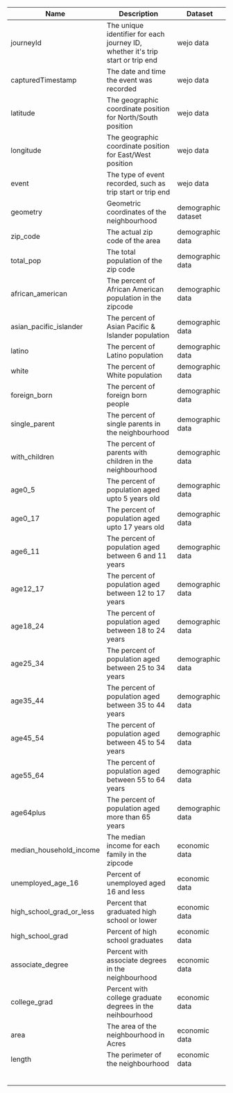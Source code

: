| Name   | Description                                 |         Dataset                             | 
|--------|---------------------------------------------|---------------------------------------------|
| journeyId	|The unique identifier for each journey ID, whether it's trip start or trip end   |wejo data                                             |
| capturedTimestamp|The date and time the event was recorded                                   |wejo data                                             |
| latitude	     |The geographic coordinate position for North/South position  |  wejo data                                           |
| longitude	     |The geographic coordinate position for East/West position  |  wejo data  |
| event         | The type of event recorded, such as trip start or trip end  | wejo data                                            |
| geometry | Geometric coordinates of the neighbourhood|demographic dataset   |
| zip_code  | The actual zip code of the area |        demographic data                                   |
| total_pop   |  The total population of the zip code   | demographic data     |
| african_american  | The percent of African American population in the zipcode |  demographic data   |
|  asian_pacific_islander | The percent of Asian Pacific & Islander population    |  demographic data     |
| latino |  The percent of Latino population |      demographic data    |
| white |     The percent of White population    |    demographic data      |
| foreign_born|   The percent of foreign born people  |    demographic data  |
| single_parent   | The percent of single parents in the neighbourhood |  demographic data          |
| with_children |  The percent of parents with children in the neighbourhood| demographic data  |
| age0_5 | The percent of population aged upto 5 years old |  demographic data   |
|  age0_17 |  The percent of population aged upto 17 years old|demographic data|
|age6_11 |The percent of population aged between 6 and 11 years|  demographic data |
|age12_17| The percent of population aged between 12 to 17 years|demographic data |
|age18_24|The percent of population aged between 18 to 24 years|demographic data|
|age25_34|The percent of population aged between 25 to 34 years|demographic data|
|age35_44|The percent of population aged between 35 to 44 years|demographic data|
|age45_54|The percent of population aged between 45 to 54 years|demographic data|
|age55_64|The percent of population aged between 55 to 64 years|demographic data|
|age64plus|The percent of population aged more than 65 years|demographic data|
|median_household_income|The median income for each family in the zipcode| economic data|
|unemployed_age_16|Percent of unemployed aged 16 and less|economic data|
|high_school_grad_or_less|Percent that graduated high school or lower|economic data|
|high_school_grad|Percent of high school graduates|economic data|
|associate_degree|Percent with associate degrees in the neighbourhood|economic data|
|college_grad|Percent with college graduate degrees in the neihbourhood|economic data|
|area|The area of the neighbourhood in Acres|economic data|
|length|The perimeter of the neighbourhood|economic data|
|          	     |                                     |                                             |
|          	     |                                     |                                             |
|          	     |                                     |                                             |
|          	     |                                     |                                             |
|          	     |                                     |                                             |
|          	     |                                     |                                             |




